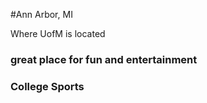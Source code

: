 #Ann Arbor, MI

Where UofM is located

### great place for fun and entertainment

### College Sports

